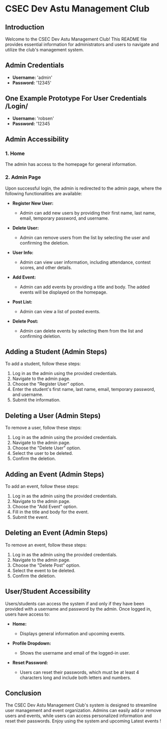 # CSEC Dev Astu Management Club

## Introduction
Welcome to the CSEC Dev Astu Management Club! This README file provides essential information for administrators and users to navigate and utilize the club's management system.

## Admin Credentials
- **Username:** 'admin'
- **Password:** '12345'

## One Example Prototype For  User  Credentials /Login/
- **Username:** 'robsen'
- **Password:** '12345
  
## Admin Accessibility

### 1. Home
The admin has access to the homepage for general information.

### 2. Admin Page
Upon successful login, the admin is redirected to the admin page, where the following functionalities are available:

- **Register New User:**
  - Admin can add new users by providing their first name, last name, email, temporary password, and username.

- **Delete User:**
  - Admin can remove users from the list by selecting the user and confirming the deletion.

- **User Info:**
  - Admin can view user information, including attendance, contest scores, and other details.

- **Add Event:**
  - Admin can add events by providing a title and body. The added events will be displayed on the homepage.

- **Post List:**
  - Admin can view a list of posted events.

- **Delete Post:**
  - Admin can delete events by selecting them from the list and confirming deletion.

## Adding a Student (Admin Steps)
To add a student, follow these steps:

1. Log in as the admin using the provided credentials.
2. Navigate to the admin page.
3. Choose the "Register User" option.
4. Enter the student's first name, last name, email, temporary password, and username.
5. Submit the information.

## Deleting a User (Admin Steps)
To remove a user, follow these steps:

1. Log in as the admin using the provided credentials.
2. Navigate to the admin page.
3. Choose the "Delete User" option.
4. Select the user to be deleted.
5. Confirm the deletion.

## Adding an Event (Admin Steps)
To add an event, follow these steps:

1. Log in as the admin using the provided credentials.
2. Navigate to the admin page.
3. Choose the "Add Event" option.
4. Fill in the title and body for the event.
5. Submit the event.

## Deleting an Event (Admin Steps)
To remove an event, follow these steps:

1. Log in as the admin using the provided credentials.
2. Navigate to the admin page.
3. Choose the "Delete Post" option.
4. Select the event to be deleted.
5. Confirm the deletion.

## User/Student Accessibility
Users/students can access the system if and only if they have been provided with a username and password by the admin. Once logged in, users have access to:

- **Home:**
  - Displays general information and upcoming events.

- **Profile Dropdown:**
  - Shows the username and email of the logged-in user.

- **Reset Password:**
  - Users can reset their passwords, which must be at least 4 characters long and include both letters and numbers.

## Conclusion
The CSEC Dev Astu Management Club's system is designed to streamline user management and event organization. Admins can easily add or remove users and events, while users can access personalized information and reset their passwords. Enjoy using the system and upcoming Latest events !
